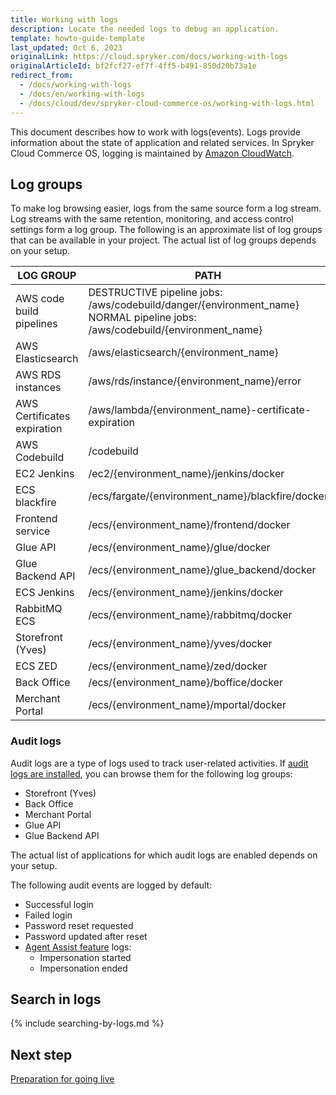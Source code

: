 ```yaml
---
title: Working with logs
description: Locate the needed logs to debug an application.
template: howto-guide-template
last_updated: Oct 6, 2023
originalLink: https://cloud.spryker.com/docs/working-with-logs
originalArticleId: bf2fcf27-ef7f-4ff5-b491-850d20b73a1e
redirect_from:
  - /docs/working-with-logs
  - /docs/en/working-with-logs
  - /docs/cloud/dev/spryker-cloud-commerce-os/working-with-logs.html
---
```


This document describes how to work with logs(events). Logs provide information about the state of application and related services. In Spryker Cloud Commerce OS, logging is maintained by [Amazon CloudWatch](https://docs.aws.amazon.com/AmazonCloudWatch/latest/monitoring/WhatIsCloudWatch.html).


## Log groups

To make log browsing easier, logs from the same source form a log stream. Log streams with the same retention, monitoring, and access control settings form a log group. The following is an approximate list of log groups that can be available in your project. The actual list of log groups depends on your setup.

| LOG GROUP | PATH |
| --- | --- |
| AWS code build pipelines | DESTRUCTIVE pipeline jobs: /aws/codebuild/danger/{environment_name} <br> NORMAL pipeline jobs: /aws/codebuild/{environment_name} |
| AWS Elasticsearch | /aws/elasticsearch/{environment_name} |
| AWS RDS instances | /aws/rds/instance/{environment_name}/error |
| AWS Certificates expiration | /aws/lambda/{environment_name}-certificate-expiration |
| AWS Codebuild | /codebuild |
| EC2 Jenkins | /ec2/{environment_name}/jenkins/docker |
| ECS blackfire | /ecs/fargate/{environment_name}/blackfire/docker |
| Frontend service | /ecs/{environment_name}/frontend/docker |
| Glue API | /ecs/{environment_name}/glue/docker |
| Glue Backend API | /ecs/{environment_name}/glue_backend/docker |
| ECS Jenkins | /ecs/{environment_name}/jenkins/docker |
| RabbitMQ ECS | /ecs/{environment_name}/rabbitmq/docker |
| Storefront (Yves) | /ecs/{environment_name}/yves/docker |
| ECS ZED | /ecs/{environment_name}/zed/docker |
| Back Office | /ecs/{environment_name}/boffice/docker |
| Merchant Portal | /ecs/{environment_name}/mportal/docker |

### Audit logs

Audit logs are a type of logs used to track user-related activities. If [audit logs are installed](/docs/dg/dev/backend-development/audit-logs/audit-logs.html), you can browse them for the following log groups:

* Storefront (Yves)
* Back Office
* Merchant Portal
* Glue API
* Glue Backend API

The actual list of applications for which audit logs are enabled depends on your setup.

The following audit events are logged by default:

* Successful login
* Failed login
* Password reset requested
* Password updated after reset
* [Agent Assist feature](/docs/pbc/all/user-management/{{site.version}}/base-shop/agent-assist-feature-overview.html) logs:
  * Impersonation started
  * Impersonation ended

## Search in logs

{% include searching-by-logs.md %} <!-- To edit, see /_includes/searching-by-logs.md -->


## Next step

[Preparation for going live](/docs/ca/dev/preparation-for-going-live.html)

